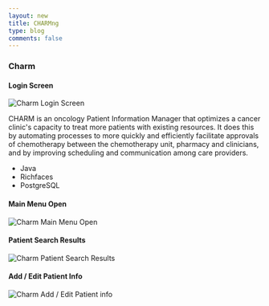 ```yaml
---
layout: new
title: CHARMng
type: blog 
comments: false
---
```


### Charm

#### Login Screen

![Charm Login Screen](https://googledrive.com/host/0BxjvFCbJpltvbDRyZUZZYXBCa2s/charm.jpg)

CHARM is an oncology Patient Information Manager that optimizes a cancer clinic's capacity to treat more patients with existing resources. It does this by automating processes to more quickly and efficiently facilitate approvals of chemotherapy between the chemotherapy unit, pharmacy and clinicians, and by improving scheduling and communication among care providers.

* Java
* Richfaces
* PostgreSQL

#### Main Menu Open

![Charm Main Menu Open](https://googledrive.com/host/0BxjvFCbJpltvbDRyZUZZYXBCa2s/charm2.jpg)

#### Patient Search Results

![Charm Patient Search Results](https://googledrive.com/host/0BxjvFCbJpltvbDRyZUZZYXBCa2s/charm3.jpg)

#### Add / Edit Patient Info

![Charm Add / Edit Patient info](https://googledrive.com/host/0BxjvFCbJpltvbDRyZUZZYXBCa2s/charm4.jpg)
